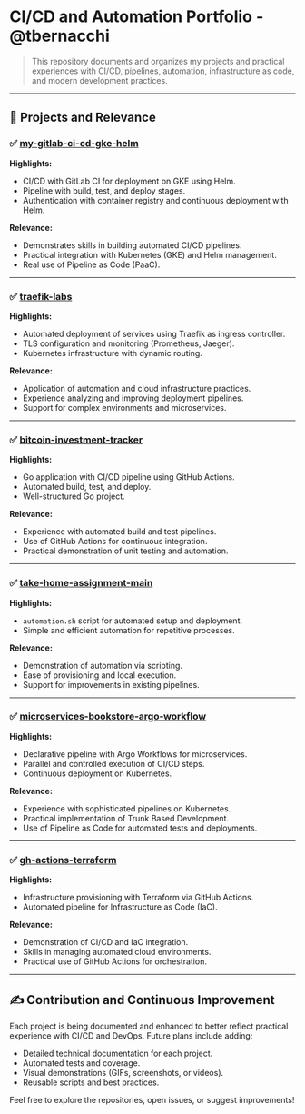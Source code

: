 # CI/CD and Automation Portfolio - @tbernacchi

> This repository documents and organizes my projects and practical experiences with CI/CD, pipelines, automation, infrastructure as code, and modern development practices.

---

## 🔧 Projects and Relevance

### ✅ [my-gitlab-ci-cd-gke-helm](https://github.com/tbernacchi/my-gitlab-ci-cd-gke-helm)

**Highlights:**
- CI/CD with GitLab CI for deployment on GKE using Helm.
- Pipeline with build, test, and deploy stages.
- Authentication with container registry and continuous deployment with Helm.

**Relevance:**
- Demonstrates skills in building automated CI/CD pipelines.
- Practical integration with Kubernetes (GKE) and Helm management.
- Real use of Pipeline as Code (PaaC).

---

### ✅ [traefik-labs](https://github.com/tbernacchi/traefik-labs)

**Highlights:**
- Automated deployment of services using Traefik as ingress controller.
- TLS configuration and monitoring (Prometheus, Jaeger).
- Kubernetes infrastructure with dynamic routing.

**Relevance:**
- Application of automation and cloud infrastructure practices.
- Experience analyzing and improving deployment pipelines.
- Support for complex environments and microservices.

---

### ✅ [bitcoin-investment-tracker](https://github.com/tbernacchi/bitcoin-investment-tracker)

**Highlights:**
- Go application with CI/CD pipeline using GitHub Actions.
- Automated build, test, and deploy.
- Well-structured Go project.

**Relevance:**
- Experience with automated build and test pipelines.
- Use of GitHub Actions for continuous integration.
- Practical demonstration of unit testing and automation.

---

### ✅ [take-home-assignment-main](https://github.com/tbernacchi/take-home-assignment-main)

**Highlights:**
- `automation.sh` script for automated setup and deployment.
- Simple and efficient automation for repetitive processes.

**Relevance:**
- Demonstration of automation via scripting.
- Ease of provisioning and local execution.
- Support for improvements in existing pipelines.

---

### ✅ [microservices-bookstore-argo-workflow](https://github.com/tbernacchi/microservices-bookstore-argo-workflow)

**Highlights:**
- Declarative pipeline with Argo Workflows for microservices.
- Parallel and controlled execution of CI/CD steps.
- Continuous deployment on Kubernetes.

**Relevance:**
- Experience with sophisticated pipelines on Kubernetes.
- Practical implementation of Trunk Based Development.
- Use of Pipeline as Code for automated tests and deployments.

---

### ✅ [gh-actions-terraform](https://github.com/tbernacchi/gh-actions-terraform)

**Highlights:**
- Infrastructure provisioning with Terraform via GitHub Actions.
- Automated pipeline for Infrastructure as Code (IaC).

**Relevance:**
- Demonstration of CI/CD and IaC integration.
- Skills in managing automated cloud environments.
- Practical use of GitHub Actions for orchestration.

---

## ✍️ Contribution and Continuous Improvement

Each project is being documented and enhanced to better reflect practical experience with CI/CD and DevOps. Future plans include adding:

- Detailed technical documentation for each project.
- Automated tests and coverage.
- Visual demonstrations (GIFs, screenshots, or videos).
- Reusable scripts and best practices.

Feel free to explore the repositories, open issues, or suggest improvements!
